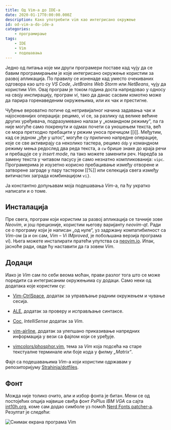 ```yaml
---
title: Од Vim-а до IDE-а
date: 2020-01-17T0:00:00.000Z
description: Како употребити vim као интегрисано окружење
id: od-vim-a-do-ide-a
categories:
    - програмирање
tags: 
    - IDE
    - Vim
    - подешавања
---
```


Једно од питања које ми други програмери поставе кад чују да се бавим
програмирањем је које интегрисано окружење користим за развој апликација. По
правилу се изненаде кад уместо очекиваних одговора као што су _VS Code_,
_JetBrains Web Storm_ или _NetBeans_, чују да користим _Vim_. Овај програм је
током година доста напредовао у односу на своју инспирацију, програм _vi_, тако
да данас сасвим комотно може да парира горенаведеним окружењима, или их чак и
престигне.

Чуђење вероватно потиче од нетривијалног начина задавања чак и најосновнијих
операција: рецимо, _vi_ се, за разлику од велике већине других уређивача,
подразумевано налази у „командном режиму“, па га није могуће само покренути и
одмах почети са уношењем текста, већ се мора претходно пребацити у режим уноса
пречицом [[i]]. Међутим, кад се једном „уђе у штос“, могуће су прилично напредне
операције, које се све активирају са неколико тастера, рецимо `ddp` у командном
режиму мења редослед два реда текста, а `cw` брише знаке до краја речи и
пребацује се у _insert mode_, па тако можете заменити реч. Наредба за замену
текста у читавом пасусу је само незнатно компликованија: `vipc`. Програмерима је
изузетно корисно пребацивање између отворене и затворене заграде у пару тастером
[[%]] или селекција свега између витичастих заграда комбинацијом `vi}`.

Ја константно допуњавам моја подешавања _Vim_-а, па ћу укратко написати и о
томе.

## Инсталација

Пре свега, програм који користим за развој апликација се тачније зове _Neovim_,
и још прецизније, користим његову варијанту _neovim-qt_. Ради се о програму који
је написан „од нуле“, уз задржану компатибилност са _Vim_-ом (а и он сам, _Vim_
– _Vi IMproved_, је побољшана верзија програма _vi_). Њега можете инсталирати
пратећи упутства са [neovim.io](https://neovim.io). Ипак, јасноће ради, овде ћу
наставити да га зовем _Vim_.

## Додаци

Иако је _Vim_ сам по себи веома моћан, прави разлог тога што се може поредити са
интегрисаним окружењима су додаци. Само неки од додатака које користим су:

- [Vim-CtrlSpace](https://github.com/vim-ctrlspace/vim-ctrlspace), додатак за
  управљање радним окружењем и чување сесија.

- [ALE](https://github.com/dense-analysis/ale), додатак за проверу и исправљање
  синтаксе.

- [Coc](https://github.com/neoclide/coc.nvim), _IntelliSense_ додатак за _Vim_.

- [vim-airline](https://github.com/vim-airline/vim-airline), додатак за
  улепшано приказивање напредних информација у вези са фајлом који се уређује.

- [vimcolors/phosphor.vim](https://github.com/elmindreda/vimcolors), тема за
  _Vim_ која подсећа на старе текстуалне терминале или боје кода у филму
  _„Matrix“_.

Фајл са подешавањима _Vim_-а који користим одржавам у репозиторијуму
[Strahinja/dotfiles](https://github.com/Strahinja/dotfiles).

## Фонт

Можда није толико очито, али и избор фонта је битан.  Мени се од постојећих
опција највише свиђа фонт _PxPlus IBM VGA_ са сајта
[int10h.org](https://int10h.org/oldschool-pc-fonts/fontlist/), коме сам додао
симболе уз помоћ [Nerd Fonts patcher-а](https://www.nerdfonts.com). Резултат је
следећи:

![Снимак екрана програма Vim](/blog/img/20200117-01.png)

